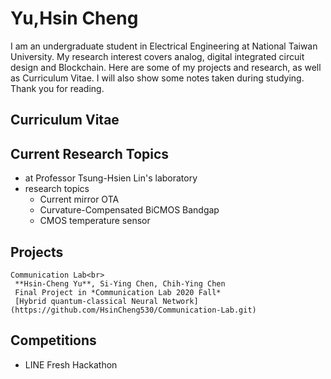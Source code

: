 # Yu,Hsin Cheng
I am an undergraduate student in Electrical Engineering at National Taiwan University. 
My research interest covers analog, digital integrated circuit design and Blockchain.
Here are some of my projects and research, as well as Curriculum Vitae.
I will also show some notes taken during studying.
Thank you for reading.

<!--# Publications
-->

## Curriculum Vitae


## Current Research Topics
* at Professor Tsung-Hsien Lin's laboratory 
* research topics
  * Current mirror OTA
  * Curvature-Compensated BiCMOS Bandgap
  * CMOS temperature sensor


## Projects

<!--普物
通信實驗
生醫工程實驗
-->

```
Communication Lab<br>
 **Hsin-Cheng Yu**, Si-Ying Chen, Chih-Ying Chen
 Final Project in *Communication Lab 2020 Fall*
 [Hybrid quantum-classical Neural Network](https://github.com/HsinCheng530/Communication-Lab.git)
```

## Competitions
* LINE Fresh Hackathon



<!--You can use the [editor on GitHub](https://github.com/HsinCheng530/HsinCheng530.github.io/edit/main/README.md) to maintain and preview the content for your website in Markdown files.

Whenever you commit to this repository, GitHub Pages will run [Jekyll](https://jekyllrb.com/) to rebuild the pages in your site, from the content in your Markdown files.

### Markdown
Markdown is a lightweight and easy-to-use syntax for styling your writing. It includes conventions for

```markdown
Syntax highlighted code block
# Header 1
## Header 2
### Header 3

- Bulleted
- List

1. Numbered
2. List

**Bold** and _Italic_ and `Code` text

[Link](url) and ![Image](src)
```

For more details see [GitHub Flavored Markdown](https://guides.github.com/features/mastering-markdown/).

### Jekyll Themes

Your Pages site will use the layout and styles from the Jekyll theme you have selected in your [repository settings](https://github.com/HsinCheng530/HsinCheng530.github.io/settings). The name of this theme is saved in the Jekyll `_config.yml` configuration file.

### Support or Contact

Having trouble with Pages? Check out our [documentation](https://docs.github.com/categories/github-pages-basics/) or [contact support](https://support.github.com/contact) and we’ll help you sort it out.
-->
